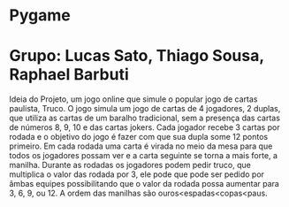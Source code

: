 # Pygame
# Grupo: Lucas Sato, Thiago Sousa, Raphael Barbuti
Ideia do Projeto, um jogo online que simule o popular jogo de cartas paulista, Truco.
O jogo simula um jogo de cartas de 4 jogadores, 2 duplas,  que utiliza as cartas de um baralho tradicional, sem a presença das cartas de números 8, 9, 10 e das cartas jokers.
Cada jogador recebe 3 cartas por rodada e o objetivo do jogo é fazer com que sua dupla some 12 pontos primeiro. 
Em cada rodada uma carta é virada no meio da mesa para que todos os jogadores possam ver e a carta seguinte se torna a mais forte, a manilha.
Durante as rodadas os jogadores podem pedir truco, que multiplica o valor das rodada por 3, ele pode que pode ser pedido por âmbas equipes possibilitando que o valor da rodada possa aumentar para 3, 6, 9, ou 12.
A ordem das manilhas são ouros<espadas<copas<paus.
